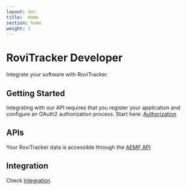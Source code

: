 ```yaml
---
layout: doc
title:  Home
section: home
weight: 1
---
```


# RoviTracker Developer

Integrate your software with RoviTracker.

## Getting Started

Integrating with our API requires that you register your application and configure an OAuth2 authorization process. 
Start here: [Authorization](/authorization.html)

## APIs

Your RoviTracker data is accessible through the [AEMP API](/aemp_api.html)

## Integration

Check [Integration](/integration.html)

